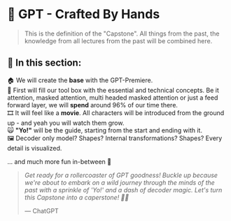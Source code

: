 # 🧠 GPT - Crafted By Hands

> This is the definition of the "Capstone". All things from the past, the knowledge from all lectures from the past will be combined here. 



## 📔 In this section:

🏠 We will create the **base** with the GPT-Premiere.<br>
🧰 First will fill our tool box with the essential and technical concepts. Be it attention, masked attention, multi headed masked attention or just a feed forward layer, we will **spend** around 96% of our time there. <br>
🎞 It will feel like a **movie**. All characters will be introduced from the ground up - and yeah you will watch them grow.<br>
🙀 **"Yo!"** will be the guide, starting from the start and ending with it.<br>
🖼 Decoder only model? Shapes? Internal transformations? Shapes? Every detail is visualized.<br>

... and much more fun in-between 🚬

> *Get ready for a rollercoaster of GPT goodness! Buckle up because we're about to embark on a wild journey through the minds of the past with a sprinkle of 'Yo!' and a dash of decoder magic. Let's turn this Capstone into a caperstone! 🎩🚀*
> 
> 
> — ChatGPT



